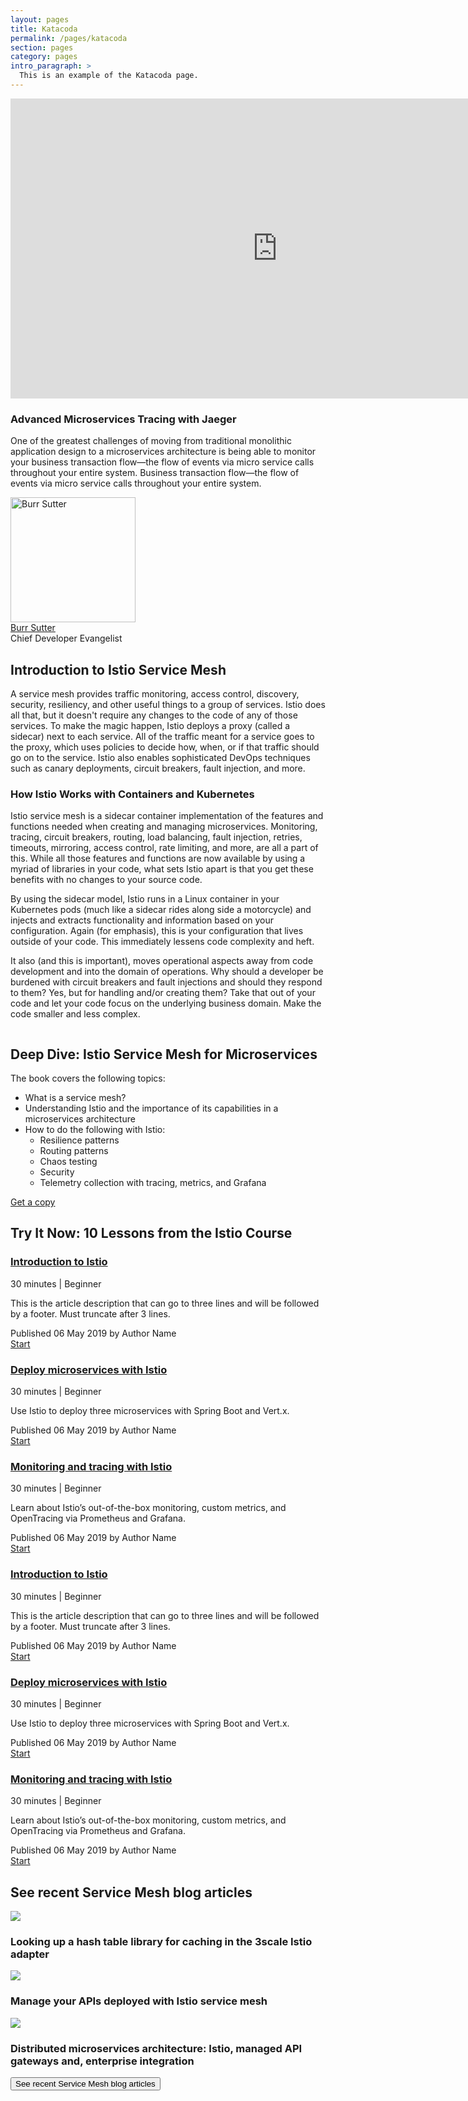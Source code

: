 ```yaml
---
layout: pages
title: Katacoda
permalink: /pages/katacoda
section: pages
category: pages
intro_paragraph: >
  This is an example of the Katacoda page.
---
```


<section class="pf-c-content">
  <div class="component rhd-c-video rhd-m-video-background pf-u-py-0 pf-u-px-3xl">
    <div class="pf-l-grid pf-m-gutter">
      <div class="rhd-c-video--wrapper">
        <div class="rhd-c-video--video-embed">
          <iframe allowfullscreen="allowfullscreen" src="https://www.youtube.com/embed/YQLOcjvbo9s?autoplay=0&amp;start=0&amp;rel=0&amp;enablejsapi=1" id="YQLOcjvbo9s0" data-sdiyt="true" width="854" height="480" frameborder="0"></iframe>
        </div>
      </div>
      <div class="rhd-c-video--content">
        <div class="rhd-c-video--content-wrapper">
          <h3>Advanced Microservices Tracing with Jaeger</h3>
          <p>One of the greatest challenges of moving from traditional monolithic application design to a microservices architecture is being able to monitor your business transaction flow—the flow of events via micro service calls throughout your entire system. Business transaction flow—the flow of events via micro service calls throughout your entire system.</p>
          <div class="rhd-c-video--author">
            <span class="rhd-c-video--author-hero">
              <img src="/assets/img/080817_BURRSUTTER_6INX6IN_300DPI-min.jpg?" alt="Burr Sutter" width="200" height="200">
            </span>
            <div class="rhd-c-video--author-info">
              <div class="rhd-c-video--author-name">
                <a href="#">Burr Sutter</a>
              </div>
              <div class="rhd-c-video--author-title">Chief Developer Evangelist</div>
            </div>
          </div>
        </div>
      </div>
    </div>
  </div>
  <div class="component rich-text pf-u-py-2xl pf-u-px-3xl rhd-c-background-image__product-hero-light rhd-m-background-image--size_cover rhd-m-background-image--position_bottom-center">
    <div class="pf-l-grid pf-m-gutter pf-u-pt-lg pf-u-pb-lg">
      <div class="pf-l-grid__item">
        <div class="rich-text-content pf-c-content">
          <h2 class="pf-c-title">Introduction to Istio Service Mesh</h2>
          <p>A service mesh provides traffic monitoring, access control, discovery, security, resiliency, and other useful things to a group of services. Istio does all that, but it doesn't require any changes to the code of any of those services. To make the magic happen, Istio deploys a proxy (called a sidecar) next to each service. All of the traffic meant for a service goes to the proxy, which uses policies to decide how, when, or if that traffic should go on to the service. Istio also enables sophisticated DevOps techniques such as canary deployments, circuit breakers, fault injection, and more.</p>
          <h3 class="pf-c-title">How Istio Works with Containers and Kubernetes</h3>
          <p>Istio service mesh is a sidecar container implementation of the features and functions needed when creating and managing microservices. Monitoring, tracing, circuit breakers, routing, load balancing, fault injection, retries, timeouts, mirroring, access control, rate limiting, and more, are all a part of this. While all those features and functions are now available by using a myriad of libraries in your code, what sets Istio apart is that you get these benefits with no changes to your source code.</p>
          <p>By using the sidecar model, Istio runs in a Linux container in your Kubernetes pods (much like a sidecar rides along side a motorcycle) and injects and extracts functionality and information based on your configuration. Again (for emphasis), this is your configuration that lives outside of your code. This immediately lessens code complexity and heft.</p>
          <p>It also (and this is important), moves operational aspects away from code development and into the domain of operations. Why should a developer be burdened with circuit breakers and fault injections and should they respond to them? Yes, but for handling and/or creating them? Take that out of your code and let your code focus on the underlying business domain. Make the code smaller and less complex.</p>
        </div>
      </div>
    </div>
  </div>
  <div class="component rich-text">
    <div class="pf-l-grid pf-m-gutter pf-u-pt-lg pf-u-pb-lg">
        <div class="pf-l-grid__item pf-m-5-col-on-lg pf-m-12-col-on-sm pf-u-text-align-center pf-u-text-align-right-on-md">
          <picture class="rich-text-aside">
            <source media="(min-width: 576px)" srcset="/assets/img/istio-book-221x300.png">
            <source media="(min-width: 768px)" srcset="/assets/img/istio-book-221x300.png">
            <source media="(min-width: 992px)" srcset="/assets/img/istio-book-221x300.png">
            <img src="/assets/img/istio-book-221x300.png" alt="" class=""/>
          </picture>
        </div>
        <div class="pf-l-grid__item pf-m-7-col-on-lg pf-m-12-col-on-sm">
          <div class="rich-text-content pf-c-content">
            <h2 class="pf-c-title">Deep Dive: Istio Service Mesh for Microservices</h2>
            <p>The book covers the following topics:
              <ul>
                <li>What is a service mesh?</li>
                <li>Understanding Istio and the importance of its capabilities in a microservices architecture</li>
                <li>How to do the following with Istio:
                  <ul>
                    <li>Resilience patterns</li>
                    <li>Routing patterns</li>
                    <li>Chaos testing</li>
                    <li>Security</li>
                    <li>Telemetry collection with tracing, metrics, and Grafana</li>
                  </ul>
                </li>
              </ul>
            </p>
            <div class="rich-text-content--cta pf-u-text-align-center">
              <a href="#" class="pf-c-button pf-m-secondary">Get a copy</a>
            </div>
          </div>
        </div>
    </div>
  </div>
  <div class="component">
    <div class="pf-l-grid pf-m-gutter">
      <div class="pf-l-grid__item">
        <h1 class="pf-c-title">Try It Now: 10 Lessons from the Istio Course</h1>
      </div>
    </div>
    <div class="pf-l-gallery pf-m-gutter">
      <div class="pf-l-gallery__item">
        <div class="pf-c-card rhd-c-card">
          <div class="rhd-c-card-content">
            <h3 class="rhd-c-card__title">
              <a href="#" class="rhd-m-link">Introduction to Istio</a>
            </h3>
            <div class="rhd-c-card__subtitle">30 minutes | Beginner</div>
            <p class="rhd-c-card__body">This is the article description that can go to three lines and will be followed by a footer. Must truncate after 3 lines.</p>
            <div class="rhd-c-card__subtitle">Published 06 May 2019 by Author Name</div>
            <div class="rhd-c-card__footer">
              <div class="rhd-c-card__footer--download">
                <a href="#" class="rhd-m-link">
                  Start <i class="fas fa-arrow-right"></i>
                </a>
              </div>
            </div>
          </div>
        </div>
      </div>
      <div class="pf-l-gallery__item">
        <div class="pf-c-card rhd-c-card">
          <div class="rhd-c-card-content">
            <h3 class="rhd-c-card__title"><a href="#" class="rhd-m-link">Deploy microservices with Istio</a></h3>
            <div class="rhd-c-card__subtitle">30 minutes | Beginner</div>
            <p class="rhd-c-card__body">Use Istio to deploy three microservices with Spring Boot and Vert.x.</p>
            <div class="rhd-c-card__subtitle">Published 06 May 2019 by Author Name</div>
            <div class="rhd-c-card__footer">
              <div class="rhd-c-card__footer--download">
                <a href="#" class="rhd-m-link">
                  Start <i class="fas fa-arrow-right"></i>
                </a>
              </div>
            </div>
          </div>
        </div>
      </div>
      <div class="pf-l-gallery__item">
        <div class="pf-c-card rhd-c-card">
          <div class="rhd-c-card-content">
            <h3 class="rhd-c-card__title"><a href="#" class="rhd-m-link">Monitoring and tracing with Istio</a></h3>
            <div class="rhd-c-card__subtitle">30 minutes | Beginner</div>
            <p class="rhd-c-card__body">Learn about Istio’s out-of-the-box monitoring, custom metrics, and OpenTracing via Prometheus and Grafana.</p>
            <div class="rhd-c-card__subtitle">Published 06 May 2019 by Author Name</div>
            <div class="rhd-c-card__footer">
              <div class="rhd-c-card__footer--download">
                <a href="#" class="rhd-m-link">
                  Start <i class="fas fa-arrow-right"></i>
                </a>
              </div>
            </div>
          </div>
        </div>
      </div>
      <div class="pf-l-gallery__item">
        <div class="pf-c-card rhd-c-card">
          <div class="rhd-c-card-content">
            <h3 class="rhd-c-card__title"><a href="#" class="rhd-m-link">Introduction to Istio</a></h3>
            <div class="rhd-c-card__subtitle">30 minutes | Beginner</div>
            <p class="rhd-c-card__body">This is the article description that can go to three lines and will be followed by a footer. Must truncate after 3 lines.</p>
            <div class="rhd-c-card__subtitle">Published 06 May 2019 by Author Name</div>
            <div class="rhd-c-card__footer">
              <div class="rhd-c-card__footer--download">
                <a href="#" class="rhd-m-link">
                  Start <i class="fas fa-arrow-right"></i>
                </a>
              </div>
            </div>
          </div>
        </div>
      </div>
      <div class="pf-l-gallery__item">
        <div class="pf-c-card rhd-c-card">
          <div class="rhd-c-card-content">
            <h3 class="rhd-c-card__title"><a href="#" class="rhd-m-link">Deploy microservices with Istio</a></h3>
            <div class="rhd-c-card__subtitle">30 minutes | Beginner</div>
            <p class="rhd-c-card__body">Use Istio to deploy three microservices with Spring Boot and Vert.x.</p>
            <div class="rhd-c-card__subtitle">Published 06 May 2019 by Author Name</div>
            <div class="rhd-c-card__footer">
              <div class="rhd-c-card__footer--download">
                <a href="#" class="rhd-m-link">
                  Start <i class="fas fa-arrow-right"></i>
                </a>
              </div>
            </div>
          </div>
        </div>
      </div>
      <div class="pf-l-gallery__item">
        <div class="pf-c-card rhd-c-card">
          <div class="rhd-c-card-content">
            <h3 class="rhd-c-card__title"><a href="#" class="rhd-m-link">Monitoring and tracing with Istio</a></h3>
            <div class="rhd-c-card__subtitle">30 minutes | Beginner</div>
            <p class="rhd-c-card__body">Learn about Istio’s out-of-the-box monitoring, custom metrics, and OpenTracing via Prometheus and Grafana.</p>
            <div class="rhd-c-card__subtitle">Published 06 May 2019 by Author Name</div>
            <div class="rhd-c-card__footer">
              <div class="rhd-c-card__footer--download">
                <a href="#" class="rhd-m-link">
                  Start <i class="fas fa-arrow-right"></i>
                </a>
              </div>
            </div>
          </div>
        </div>
      </div>
    </div>
  </div>
  <div class="component rhd-m-background-grey pf-u-mt-lg pf-u-py-xl">
    <div class="pf-l-flex">
      <h1 class="pf-c-title">See recent Service Mesh blog articles</h1>
    </div>
    <div class="pf-l-gallery pf-m-gutter">
      <div class="pf-l-gallery__item">
        <div class="pf-c-card rhd-c-card">
          <div class="rhd-c-card__dynamic-content--image">
            <img src="/assets/img/96d2c9705c691867a96c50f9674bf6d4.png">
          </div>
          <div class="rhd-c-card-content">
            <h3 class="rhd-c-card__title">
              Looking up a hash table library for caching in the 3scale Istio adapter
            </h3>
          </div>
        </div>
      </div>
      <div class="pf-l-gallery__item">
        <div class="pf-c-card rhd-c-card">
          <div class="rhd-c-card__dynamic-content--image">
            <img src="/assets/img/3d5bbd0521d712aa8014cdbe9f43c67e.jpg">
          </div>
          <div class="rhd-c-card-content">
            <h3 class="rhd-c-card__title">
              Manage your APIs deployed with Istio service mesh
            </h3>
          </div>
        </div>
      </div>
      <div class="pf-l-gallery__item">
        <div class="pf-c-card rhd-c-card">
          <div class="rhd-c-card__dynamic-content--image">
            <img src="/assets/img/295fe5f282ee65dfc45acdc21472d1d4.png">
          </div>
          <div class="rhd-c-card-content">
            <h3 class="rhd-c-card__title">
              Distributed microservices architecture: Istio, managed API gateways and, enterprise integration
            </h3>
          </div>
        </div>
      </div>
    </div>
    <div class="pf-l-flex pf-u-my-md">
      <button class="pf-c-button pf-m-secondary">See recent Service Mesh blog articles</button>
    </div>
  </div>
</section>
